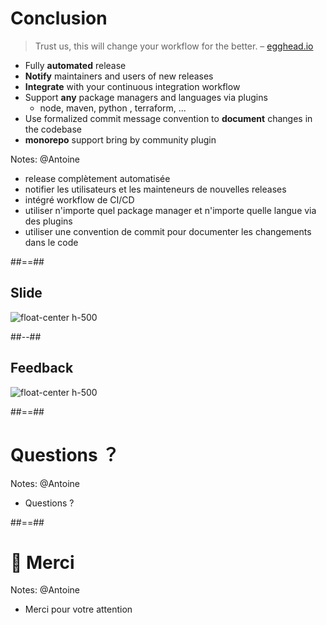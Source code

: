 <!-- .slide:  -->
# Conclusion

> Trust us, this will change your workflow for the better. – [egghead.io](https://egghead.io/lessons/javascript-how-to-write-a-javascript-library-automating-releases-with-semantic-release)

* Fully **automated** release
* **Notify** maintainers and users of new releases
* **Integrate** with your continuous integration workflow
* Support **any** package managers and languages via plugins
  * node, maven, python , terraform, ...
* Use formalized commit message convention to **document** changes in the codebase
* **monorepo** support bring by community plugin
<!-- .element: class="list-fragment" -->

Notes: @Antoine
* release complètement automatisée
* notifier les utilisateurs et les mainteneurs de nouvelles releases
* intégré workflow de CI/CD
* utiliser n'importe quel package manager et n'importe quelle langue via des plugins
* utiliser une convention de commit pour documenter les changements dans le code

##==##
<!-- .slide: class="two-column" -->
## Slide

![float-center h-500](./assets/images/qr-code.png)

##--##

## Feedback

![float-center h-500](./assets/images/feedback.png)

##==##
<!-- .slide: class="transition bg-pink" -->
# Questions ？

Notes: @Antoine
* Questions ?

##==##
<!-- .slide: class="transition bg-pink" -->
# 🙏 Merci

Notes: @Antoine
* Merci pour votre attention
